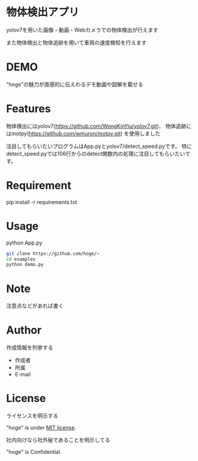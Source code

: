 # 物体検出アプリ
 
yolov7を用いた画像・動画・Webカメラでの物体検出が行えます

また物体検出と物体追跡を用いて車両の速度検知を行えます
 
# DEMO
 
"hoge"の魅力が直感的に伝えわるデモ動画や図解を載せる
 
# Features
 
 物体検出にはyolov7(https://github.com/WongKinYiu/yolov7.git)、
 物体追跡にはmotpy(https://github.com/wmuron/motpy.git)
 を使用しました
 
注目してもらいたいプログラムはApp.pyとyolov7/detect_speed.pyです。
特にdetect_speed.pyでは106行からのdetect関数内の処理に注目してもらいたいです。
 
# Requirement
 
 pip install -r requirements.txt
 
# Usage
 
 python App.py
 ```bash
git clone https://github.com/hoge/~
cd examples
python demo.py
```
 
# Note
 
注意点などがあれば書く
 
# Author
 
作成情報を列挙する
 
* 作成者
* 所属
* E-mail
 
# License
ライセンスを明示する
 
"hoge" is under [MIT license](https://en.wikipedia.org/wiki/MIT_License).
 
社内向けなら社外秘であることを明示してる
 
"hoge" is Confidential.
